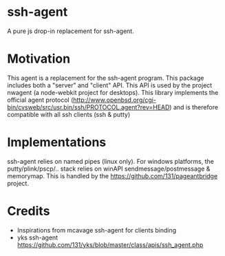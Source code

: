 # ssh-agent
A pure js drop-in replacement for ssh-agent.


# Motivation
This agent is a replacement for the ssh-agent program. This package includes both a "server" and "client" API.
This API is used by the project nwagent (a node-webkit project for desktops).
This library implements the official agent protocol (http://www.openbsd.org/cgi-bin/cvsweb/src/usr.bin/ssh/PROTOCOL.agent?rev=HEAD) and is therefore compatible with all ssh clients (ssh & putty)


# Implementations
ssh-agent relies on named pipes (linux only). For windows platforms, the putty/plink/pscp/.. stack relies on winAPI sendmessage/postmessage & memorymap. This is handled by the https://github.com/131/pageantbridge project.



# Credits
* Inspirations from mcavage ssh-agent for clients binding
* yks ssh-agent https://github.com/131/yks/blob/master/class/apis/ssh_agent.php

